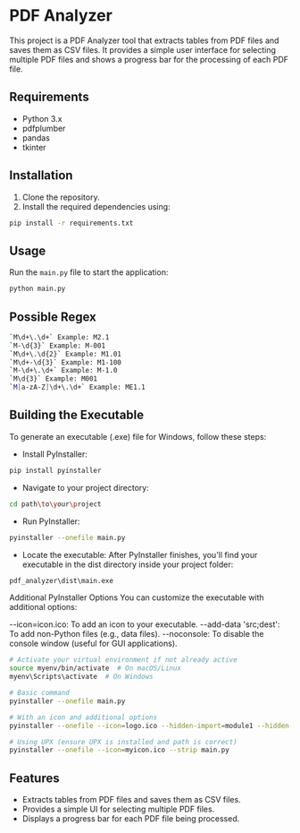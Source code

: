 # PDF Analyzer

This project is a PDF Analyzer tool that extracts tables from PDF files and saves them as CSV files. It provides a simple user interface for selecting multiple PDF files and shows a progress bar for the processing of each PDF file.

## Requirements

- Python 3.x
- pdfplumber
- pandas
- tkinter

## Installation

1. Clone the repository.
2. Install the required dependencies using:

```sh
pip install -r requirements.txt
```

## Usage

Run the `main.py` file to start the application:

```sh
python main.py
```

## Possible Regex

```sh
`M\d+\.\d+` Example: M2.1
`M-\d{3}` Example: M-001
`M\d+\.\d{2}` Example: M1.01
`M\d+-\d{3}` Example: M1-100
`M-\d+\.\d+` Example: M-1.0
`M\d{3}` Example: M001
`M[a-zA-Z]\d+\.\d+` Example: ME1.1
```

## Building the Executable
To generate an executable (.exe) file for Windows, follow these steps:

- Install PyInstaller:
```sh
pip install pyinstaller
```

- Navigate to your project directory:
```sh
cd path\to\your\project
```

- Run PyInstaller:
```sh
pyinstaller --onefile main.py
```

- Locate the executable:
After PyInstaller finishes, you'll find your executable in the dist directory inside your project folder:
```sh
pdf_analyzer\dist\main.exe
```

Additional PyInstaller Options
You can customize the executable with additional options:

--icon=icon.ico: To add an icon to your executable.
--add-data 'src;dest': To add non-Python files (e.g., data files).
--noconsole: To disable the console window (useful for GUI applications).

```sh
# Activate your virtual environment if not already active
source myenv/bin/activate  # On macOS/Linux
myenv\Scripts\activate  # On Windows

# Basic command
pyinstaller --onefile main.py

# With an icon and additional options
pyinstaller --onefile --icon=logo.ico --hidden-import=module1 --hidden-import=module2 main.py

# Using UPX (ensure UPX is installed and path is correct)
pyinstaller --onefile --icon=myicon.ico --strip main.py
```

## Features

- Extracts tables from PDF files and saves them as CSV files.
- Provides a simple UI for selecting multiple PDF files.
- Displays a progress bar for each PDF file being processed.